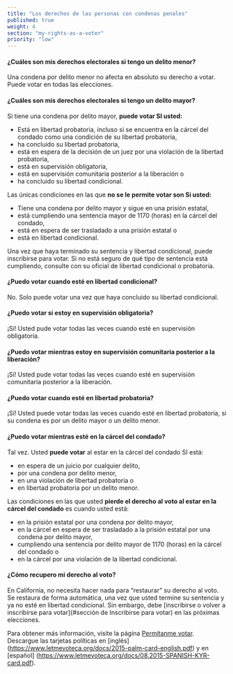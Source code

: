 ```yaml
---
title: "Los derechos de las personas con condenas penales"
published: true
weight: 4
section: "my-rights-as-a-voter"
priority: "low"
---
```

#### ¿Cuáles son mis derechos electorales si tengo un delito menor?  
Una condena por delito menor no afecta en absoluto su derecho a votar. Puede votar en todas las elecciones.  

#### ¿Cuáles son mis derechos electorales si tengo un delito mayor?  
Si tiene una condena por delito mayor, **puede votar SI usted:**  
- Está en libertad probatoria, incluso si se encuentra en la cárcel del condado como una condición de su libertad probatoria,
- ha concluido su libertad probatoria,
- está en espera de la decisión de un juez por una violación de la libertad probatoria,
- está en supervisión obligatoria,
- está en supervisión comunitaria posterior a la liberación o
- ha concluido su libertad condicional.  

Las únicas condiciones en las que **no se le permite votar son Si usted:**  
- Tiene una condena por delito mayor y sigue en una prisión estatal,
- está cumpliendo una sentencia mayor de 1170 (horas) en la cárcel del condado,
- está en espera de ser trasladado a una prisión estatal o
- está en libertad condicional.  

Una vez que haya terminado su sentencia y libertad condicional, puede inscribirse para votar. 
Si no está seguro de qué tipo de sentencia está cumpliendo, consulte con su oficial de libertad condicional o probatoria.  

#### ¿Puedo votar cuando esté en libertad condicional?
No. Solo puede votar una vez que haya concluido su libertad condicional.

#### ¿Puedo votar si estoy en supervisión obligatoria?
¡Sí! Usted pude votar todas las veces cuando esté en supervisión obligatoria.

#### ¿Puedo votar mientras estoy en supervisión comunitaria posterior a la liberación?
¡Sí! Usted pude votar todas las veces cuando esté en supervisión comunitaria posterior a la liberación.
 
#### ¿Puedo votar cuando esté en libertad probatoria?
¡Sí! Usted puede votar todas las veces cuando esté en libertad probatoria, si su condena es por un delito mayor o un delito menor.  

#### ¿Puedo votar mientras esté en la cárcel del condado?
Tal vez. Usted **puede votar** al estar en la cárcel del condado SI está:  
- en espera de un juicio por cualquier delito,
- por una condena por delito menor,
- en una violación de libertad probatoria o
- en libertad probatoria por un delito menor.  

Las condiciones en las que usted **pierde el derecho al voto al estar en la cárcel del condado** es cuando usted está:  
- en la prisión estatal por una condena por delito mayor,
- en la cárcel en espera de ser trasladado a la prisión estatal por una condena por delito mayor,
- cumpliendo una sentencia por delito mayor de 1170 (horas) en la cárcel del condado o
- en la cárcel por una violación de la libertad condicional.  

#### ¿Cómo recupero mi derecho al voto?  
En California, no necesita hacer nada para “restaurar” su derecho al voto. Se restaura de forma automática, una vez que usted termine su sentencia y ya no esté en libertad condicional. Sin embargo, debe [inscribirse o volver a inscribirse para votar](#sección de Inscribirse para votar) en las próximas elecciones.

Para obtener más información, visite la página [Permítanme votar](https://www.aclu.org/let-me-vote-california).  
Descargue las tarjetas políticas en [inglés] (https://www.letmevoteca.org/docs/2015-palm-card-english.pdf) y en [español] (https://www.letmevoteca.org/docs/08.2015-SPANISH-KYR-card.pdf). 
